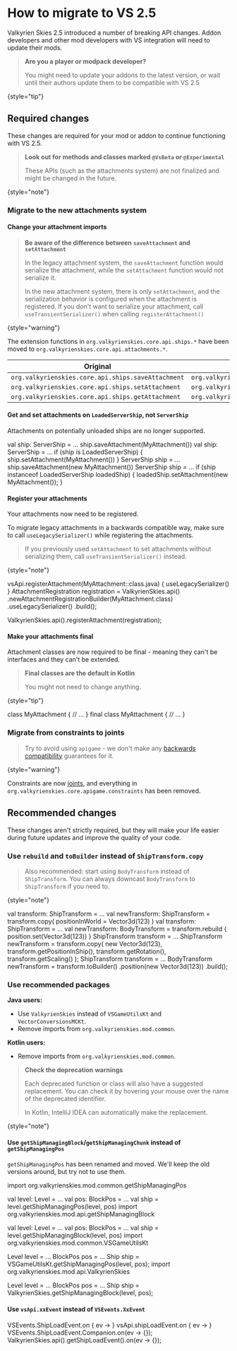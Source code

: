 <show-structure depth="2"/>

# How to migrate to VS 2.5

Valkyrien Skies 2.5 introduced a number of breaking API changes. Addon developers and other mod developers with
VS integration will need to update their mods.

> **Are you a player or modpack developer?**
>
> You might need to update your addons to the latest version, or wait until their authors update them to be compatible
> with VS 2.5
>
{style="tip"}

## Required changes

These changes are required for your mod or addon to continue functioning with VS 2.5.

> **Look out for methods and classes marked `@VsBeta` or `@Experimental`**
>
> These APIs (such as the attachments system) are not finalized and might be changed in the future.
>
{style="note"}

### Migrate to the new attachments system

#### Change your attachment imports

> **Be aware of the difference between `saveAttachment` and `setAttachment`**
> 
> In the legacy attachment system, the `saveAttachment` function would serialize the attachment, while the 
> `setAttachment` function would not serialize it. 
> 
> In the new attachment system, there is only `setAttachment`, and the serialization behavior is configured when the
> attachment is registered. If you don't want to serialize your attachment, call `useTransientSerializer()` when calling 
> `registerAttachment()` 
> 
{style="warning"}

The extension functions in `org.valkyrienskies.core.api.ships.*` have been
moved to `org.valkyrienskies.core.api.attachments.*`.

| Original                                           | Replacement                                             |
|----------------------------------------------------|---------------------------------------------------------|
| `org.valkyrienskies.core.api.ships.saveAttachment` | `org.valkyrienskies.core.api.attachments.setAttachment` |
| `org.valkyrienskies.core.api.ships.setAttachment`  | `org.valkyrienskies.core.api.attachments.setAttachment` |
| `org.valkyrienskies.core.api.ships.getAttachment`  | `org.valkyrienskies.core.api.attachments.getAttachment` |

#### Get and set attachments on `LoadedServerShip`, not `ServerShip`

Attachments on potentially unloaded ships are no longer supported.

<tabs group="ktj">
<tab title="Kotlin" group-key="kotlin">
<compare type="top-bottom" first-title="Before" second-title="After">
<code-block lang="Kotlin">
val ship: ServerShip = ...
ship.saveAttachment(MyAttachment())
</code-block>
<code-block lang="Kotlin">
val ship: ServerShip = ...
if (ship is LoadedServerShip) { 
   ship.setAttachment(MyAttachment())
}
</code-block>
</compare>
</tab>
<tab title="Java" group-key="java">
<compare type="top-bottom" first-title="Before" second-title="After">
<code-block lang="Java">
ServerShip ship = ...
ship.saveAttachment(new MyAttachment())
</code-block>
<code-block lang="Java">
ServerShip ship = ...
if (ship instanceof LoadedServerShip loadedShip) {
    loadedShip.setAttachment(new MyAttachment());
}
</code-block>
</compare>
</tab>
</tabs>

#### Register your attachments

Your attachments now need to be registered.

To migrate legacy attachments in a backwards compatible way, make sure to call `useLegacySerializer()` while registering
the attachments.

> If you previously used `setAttachment` to set attachments without serializing them, call `useTransientSerializer()` 
> instead.
> 
{style="note"}

<tabs group="ktj">
<tab title="Kotlin" group-key="kotlin">
<code-block lang="Kotlin">
vsApi.registerAttachment(MyAttachment::class.java) {
   useLegacySerializer()
}
</code-block>
</tab>
<tab title="Java" group-key="java">
<code-block lang="Java">
AttachmentRegistration registration = ValkyrienSkies.api()
    .newAttachmentRegistrationBuilder(MyAttachment.class)
    .useLegacySerializer()
    .build();

ValkyrienSkies.api().registerAttachment(registration);
</code-block>
</tab>
</tabs>

#### Make your attachments final

Attachment classes are now required to be final - meaning they can't be interfaces and they can't be extended.

> **Final classes are the default in Kotlin**
> 
> You might not need to change anything.
> 
{style="tip"}

<tabs group="ktj">
<tab title="Kotlin" group-key="kotlin">
<code-block lang="Kotlin">
class MyAttachment {
   // ...
}
</code-block>
</tab>
<tab title="Java" group-key="java">
<code-block lang="Java">
final class MyAttachment {
   // ...
}
</code-block>
</tab>
</tabs>

### Migrate from constraints to joints

> Try to avoid using `apigame` - we don't make any [backwards compatibility](Compatibility.md#backwards-compatibility) 
> guarantees for it.
> 
{style="warning"}

Constraints are now [joints](Joints.md), and everything in `org.valkyrienskies.core.apigame.constraints` has been 
removed. 


## Recommended changes

These changes aren't strictly required, but they will make your life easier during future updates and improve the
quality of your code.

### Use `rebuild` and `toBuilder` instead of `ShipTransform.copy`

> Also recommended: start using `BodyTransform` instead of `ShipTransform`. You can always downcast `BodyTransform` to
> `ShipTransform` if you need to.
>
{style="note"}

<tabs group="ktj">
<tab title="Kotlin" group-key="kotlin">
<compare type="top-bottom" first-title="Before" second-title="After">
<code-block lang="Kotlin">
val transform: ShipTransform = ...
val newTransform: ShipTransform = transform.copy(
    positionInWorld = Vector3d(123)
)
</code-block>
<code-block lang="Kotlin">
val transform: ShipTransform = ...
val newTransform: BodyTransform = transform.rebuild {
    position.set(Vector3d(123))
}
</code-block>
</compare>
</tab>
<tab title="Java" group-key="java">
<compare type="top-bottom" first-title="Before" second-title="After">
<code-block lang="Java">
ShipTransform transform = ...
ShipTransform newTransform = transform.copy(
    new Vector3d(123), 
    transform.getPositionInShip(),
    transform.getRotation(),
    transform.getScaling()
);
</code-block>
<code-block lang="Java">
ShipTransform transform = ...
BodyTransform newTransform = transform.toBuilder()
    .position(new Vector3d(123))
    .build();
</code-block>
</compare>
</tab>
</tabs>

### Use recommended packages

**Java users:** 
- Use `ValkyrienSkies` instead of `VSGameUtilsKt` and `VectorConversionsMCKt`. 
- Remove imports from `org.valkyrienskies.mod.common`. 

**Kotlin users:** 
- Remove imports from `org.valkyrienskies.mod.common`.

> **Check the deprecation warnings**
> 
> Each deprecated function or class will also have a suggested replacement. You can check it by hovering your mouse
> over the name of the deprecated identifier.
> 
> In Kotlin, IntelliJ IDEA can automatically make the replacement.
> 
{style="note"}

#### Use `getShipManagingBlock`/`getShipManagingChunk` instead of `getShipManagingPos`

`getShipManagingPos` has been renamed and moved. We'll keep the old versions around, but try not to use them.

<tabs group="ktj">
<tab title="Kotlin" group-key="kotlin">
<compare type="top-bottom" first-title="Before" second-title="After">
<code-block lang="Kotlin">
import org.valkyrienskies.mod.common.getShipManagingPos

val level: Level = ...
val pos: BlockPos = ...
val ship = level.getShipManagingPos(level, pos)
</code-block>
<code-block lang="Kotlin">
import org.valkyrienskies.mod.api.getShipManagingBlock

val level: Level = ...
val pos: BlockPos = ...
val ship = level.getShipManagingBlock(level, pos)
</code-block>
</compare>
</tab>
<tab title="Java" group-key="java">
<compare type="top-bottom" first-title="Before" second-title="After">
<code-block lang="Java">
import org.valkyrienskies.mod.common.VSGameUtilsKt

Level level = ...
BlockPos pos = ...
Ship ship = VSGameUtilsKt.getShipManagingPos(level, pos);
</code-block>
<code-block lang="Java">
import org.valkyrienskies.mod.api.ValkyrienSkies

Level level = ...
BlockPos pos = ...
Ship ship = ValkyrienSkies.getShipManagingBlock(level, pos);
</code-block>
</compare>
</tab>
</tabs>

#### Use `vsApi.xxEvent` instead of `VSEvents.XxEvent`

<tabs group="ktj">
<tab title="Kotlin" group-key="kotlin">
<compare type="top-bottom" first-title="Before" second-title="After">
<code-block lang="Kotlin">
VSEvents.ShipLoadEvent.on { ev -> }
</code-block>
<code-block lang="Kotlin">
vsApi.shipLoadEvent.on { ev -> }
</code-block>
</compare>
</tab>
<tab title="Java" group-key="java">
<compare type="top-bottom" first-title="Before" second-title="After">
<code-block lang="Java">
VSEvents.ShipLoadEvent.Companion.on(ev -> {});
</code-block>
<code-block lang="Java">
ValkyrienSkies.api().getShipLoadEvent().on(ev -> {});
</code-block>
</compare>
</tab>
</tabs>
